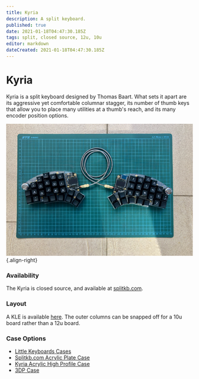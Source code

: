 ```yaml
---
title: Kyria
description: A split keyboard.
published: true
date: 2021-01-18T04:47:30.185Z
tags: split, closed source, 12u, 10u
editor: markdown
dateCreated: 2021-01-18T04:47:30.185Z
---
```


# Kyria

Kyria is a split keyboard designed by Thomas Baart. What sets it apart are its aggressive yet comfortable columnar stagger, its number of thumb keys that allow you to place many utilities at a thumb's reach, and its many encoder position options.

![kyria.png](/Boards/images/kyria.png){.align-right}

### Availability

The Kyria is closed source, and available at [splitkb.com](https://splitkb.com/products/kyria-rev3-pcb-kit).

### Layout

A KLE is available [here](http://www.keyboard-layout-editor.com/##@_name=Kyria%3B&@_y:0.25&x:3&a:7%3B&=&_x:9%3B&=%3B&@_y:-0.75&x:2%3B&=&_x:1%3B&=&_x:7%3B&=&_x:1%3B&=%3B&@_y:-0.875&x:5%3B&=&_x:5%3B&=%3B&@_y:-0.625%3B&=&=&_x:13%3B&=&=%3B&@_y:-0.75&x:3%3B&=&_x:9%3B&=%3B&@_y:-0.75&x:2%3B&=&_x:1%3B&=&_x:7%3B&=&_x:1%3B&=%3B&@_y:-0.875&x:5%3B&=&_x:5%3B&=%3B&@_y:-0.625%3B&=&=&_x:13%3B&=&=%3B&@_y:-0.75&x:3%3B&=&_x:9%3B&=%3B&@_y:-0.75&x:2%3B&=&_x:1%3B&=&_x:7%3B&=&_x:1%3B&=%3B&@_y:-0.875&x:5%3B&=&_x:5%3B&=%3B&@_y:-0.625%3B&=&=&_x:13%3B&=&=%3B&@_y:-0.5&x:2.5%3B&=&_x:10%3B&=%3B&@_rx:4&ry:8.175&y:-4.675000000000001&x:-0.5%3B&=%3B&@_rx:13&y:-4.675000000000001&x:-0.5%3B&=%3B&@_r:15&rx:4&y:-4.675000000000001&x:-0.5%3B&=%3B&@_r:30&y:-2&x:-0.5%3B&=%3B&@_x:-0.5%3B&=%3B&@_r:45&y:-2&x:-0.5%3B&=%3B&@_x:-0.5%3B&=%3B&@_r:-45&rx:13&y:-5.675000000000001&x:-0.5%3B&=%3B&@_x:-0.5%3B&=%3B&@_r:-30&y:-2&x:-0.5%3B&=%3B&@_x:-0.5%3B&=%3B&@_r:-15&y:-1&x:-0.5%3B&=). The outer columns can be snapped off for a 10u board rather than a 12u board. 

### Case Options

*   [Little Keyboards Cases](https://www.littlekeyboards.com/collections/kyria-cases)
*   [Splitkb.com Acrylic Plate Case](https://splitkb.com/collections/cases-and-plates/products/kyria-acrylic-plate-case)
*   [Kyria Acrylic High Profile Case](https://splitkb.com/collections/cases-and-plates/products/kyria-acrylic-high-profile-case?variant=31244758220877)
*   [3DP Case](https://github.com/splitkb/kyria/tree/master/3D%20Printed%20Case)